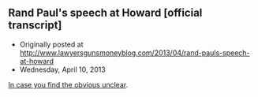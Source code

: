 ## Rand Paul's speech at Howard [official transcript]

 * Originally posted at http://www.lawyersgunsmoneyblog.com/2013/04/rand-pauls-speech-at-howard
 * Wednesday, April 10, 2013

[In case you find the obvious unclear](http://lawyersgunsmon.wpengine.com/2013/04/rand-pauls-speech-at-howard/comment-page-1#comment-505480).